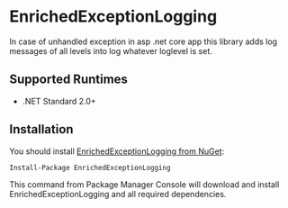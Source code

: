 # EnrichedExceptionLogging
In case of unhandled exception in asp .net core app this library adds log messages of all levels into log whatever loglevel is set. 
## Supported Runtimes
- .NET Standard 2.0+
## Installation

You should install [EnrichedExceptionLogging from NuGet](https://www.nuget.org/packages/EnrichedExceptionLogging/):

```ps
Install-Package EnrichedExceptionLogging
```
This command from Package Manager Console will download and install EnrichedExceptionLogging and all required dependencies.
